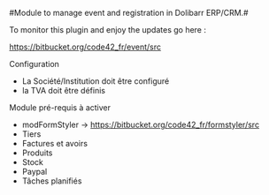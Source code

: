 #Module to manage event and registration in Dolibarr ERP/CRM.#

To monitor this plugin and enjoy the updates go here :

https://bitbucket.org/code42_fr/event/src

Configuration
- La Société/Institution doit être configuré
- la TVA doit être définis

Module pré-requis à activer 
- modFormStyler -> https://bitbucket.org/code42_fr/formstyler/src
- Tiers
- Factures et avoirs
- Produits
- Stock
- Paypal
- Tâches planifiés
